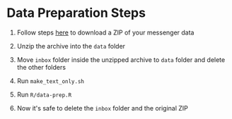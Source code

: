 # Data Preparation Steps

1. Follow steps [here](https://www.zapptales.com/en/download-facebook-messenger-chat-history-how-to/)
to download a ZIP of your messenger data

1. Unzip the archive into the `data` folder

1. Move `inbox` folder inside the unzipped archive to `data` folder and delete
the other folders

1. Run `make_text_only.sh`

1. Run `R/data-prep.R`

1. Now it's safe to delete the `inbox` folder and the original ZIP
